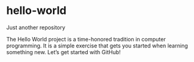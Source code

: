# hello-world
Just another repository

The Hello World project is a time-honored tradition in computer programming. It is a simple exercise that gets you started when learning something new. Let’s get started with GitHub!

